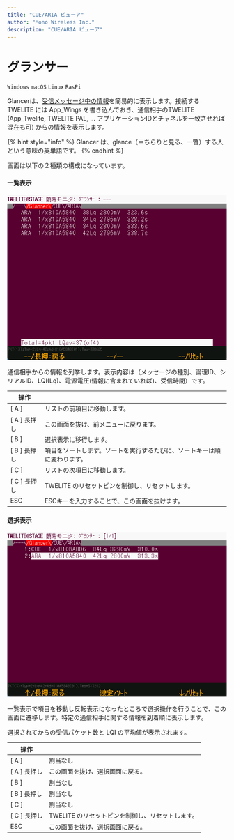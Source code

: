 ```yaml
---
title: "CUE/ARIA ビューア"
author: "Mono Wireless Inc."
description: "CUE/ARIA ビューア"
---
```

# グランサー


`Windows` `macOS` `Linux` `RasPi`

Glancerは、[受信メッセージ中の情報](https://wings.twelite.info/how-to-use/parent-mode/receive-message)を簡易的に表示します。接続する TWELITE には App\_Wings を書き込んでおき、通信相手のTWELITE (App\_Twelite, TWELITE PAL, ... アプリケーションIDとチャネルを一致させれば混在も可) からの情報を表示します。

{% hint style="info" %}
Glancer は、glance（＝ちらりと見る、一瞥）する人という意味の英単語です。
{% endhint %}

画面は以下の２種類の構成になっています。

####

#### 一覧表示

![](<../../../../../.gitbook/assets/img_viewer_glancer_sel.png>)

通信相手からの情報を列挙します。表示内容は（メッセージの種別、論理ID、シリアルID、LQI(Lq)、電源電圧(情報に含まれていれば)、受信時間）です。

| 操作         |                                      |
| ---------- | ------------------------------------ |
| \[ A ]     | リストの前項目に移動します。                        |
| \[ A ] 長押し | この画面を抜け、前メニューに戻ります。                     |
| \[ B ]     | 選択表示に移行します。                          |
| \[ B ] 長押し | 項目をソートします。ソートを実行するたびに、ソートキーは順に変わります。 |
| \[ C ]     | リストの次項目に移動します。                        |
| \[ C ] 長押し | TWELITE のリセットピンを制御し、リセットします。  |
| ESC        | ESCキーを入力することで、この画面を抜けます。             |



#### 選択表示

![](<../../../../../.gitbook/assets/img_viewer_glancer_nodes.png>)

一覧表示で項目を移動し反転表示になったところで選択操作を行うことで、この画面に遷移します。特定の通信相手に関する情報を到着順に表示します。

選択されてからの受信パケット数と LQI の平均値が表示されます。

| 操作         |                                     |
| ---------- | ----------------------------------- |
| \[ A ]     | 割当なし                                |
| \[ A ] 長押し | この画面を抜け、選択画面に戻る。                    |
| \[ B ]     | 割当なし                                |
| \[ B ] 長押し | 割当なし                                |
| \[ C ]     | 割当なし                                |
| \[ C ] 長押し | TWELITE のリセットピンを制御し、リセットします。 |
| ESC        | この画面を抜け、選択画面に戻る。                    |
